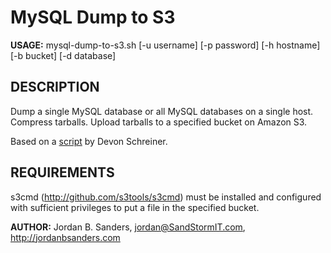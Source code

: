 MySQL Dump to S3
=================

**USAGE:** mysql-dump-to-s3.sh  [-u username] [-p password] [-h hostname] [-b bucket] [-d database]

## DESCRIPTION

Dump a single MySQL database or all MySQL databases on a
single host.  Compress tarballs.  Upload tarballs to a specified bucket on
Amazon S3.

Based on a [script](http://community.spiceworks.com/scripts/show/1216-backup-mysql-to-amazon-s3) by Devon Schreiner.

## REQUIREMENTS

s3cmd (http://github.com/s3tools/s3cmd) must be installed and configured with
sufficient privileges to put a file in the specified bucket.


**AUTHOR:** Jordan B. Sanders, jordan@SandStormIT.com, http://jordanbsanders.com
